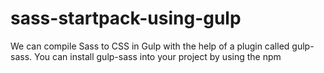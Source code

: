 # sass-startpack-using-gulp
We can compile Sass to CSS in Gulp with the help of a plugin called gulp-sass. You can install gulp-sass into your project by using the npm

